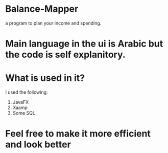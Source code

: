 # Balance-Mapper
a program to plan your income and spending.

# Main language in the ui is Arabic but the code is self explanitory.

# What is used in it?
I used the following:
<br>
 1. JavaFX <br>
 2. Xaamp<br>
 3. Some SQL<br>

# Feel free to make it more efficient and look better
